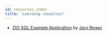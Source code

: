 ```yaml
---
id: resources_index
title: "Learning resources"
---
```


- [ZIO SQL Example Application](https://github.com/sviezypan/zio-sql-example) by [Jaro Regec](https://github.com/sviezypan)